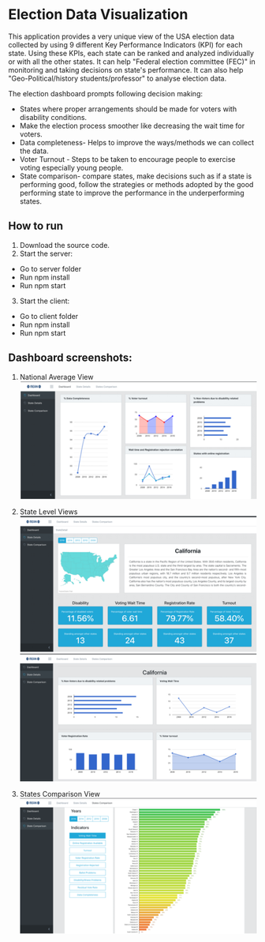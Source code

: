 # Election Data Visualization
This application provides a very unique view of the USA election data collected by using 9 different Key Performance Indicators (KPI) for each state. Using these KPIs, each state can be ranked and analyzed individually or with all the other states. It can help "Federal election committee (FEC)" in monitoring and taking decisions on state's performance. It can also help "Geo-Political/history students/professor" to analyse election data.

The election dashboard prompts following decision making:
 - States where proper arrangements should be made for voters with disability conditions.
 - Make the election process smoother like decreasing the wait time for voters.
 - Data completeness- Helps to improve the ways/methods we can collect the data.
 - Voter Turnout - Steps to be taken to encourage people to exercise voting especially young people.
 - State comparison- compare states, make decisions such as if a state is performing good, follow the strategies or methods adopted by the good performing state to improve the performance in the underperforming states.

## How to run
1. Download the source code.
2. Start the server:
  - Go to server folder
  - Run npm install
  - Run npm start
3. Start the client:
  - Go to client folder
  - Run npm install
  - Run npm start
  
## Dashboard screenshots:
1. National Average View
![](./NationalView.png)

2. State Level Views
![](./StateDetails.png)
![](./StateDetails2.png)

3. States Comparison View
![](./StateComparison.png)

